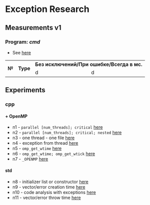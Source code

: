 # Exception Research

## Measurements v1

### Program: *cmd*
- See [here](./program/cmd/main.cpp)

<table>
    <tr>
        <td rowspan="2"> 
            <b>№</b>
        </td>
        <td rowspan="2">
            <b>Type</b>
        </td>
        <td rowspan="1" colspan="2">
            <b>Без исключений/При ошибке/Всегда в мс.</b>
        </td>
    </tr>
    <tr>
        <td>
            d
        </td>
        <td>
        d
        </td>
    </tr>
</table>

## Experiments


### cpp

#### + OpenMP
- n1 - `parallel [num_threads]; critical` [here](./experiments/n1/main.cpp)
- n2 - `parallel [num_threads]; critical; nested` [here](./experiments/n2/main.cpp)
- n3 - one thread - one file [here](./experiments/n3/main.cpp)
- n4 - exception from thread [here](./experiments/n4/main.cpp)
- n5 - `omp_get_wtime` [here](./experiments/n5/main.cpp)
- n6 - `omp_get_wtime; omp_get_wtick` [here](./experiments/n6/main.cpp)
- n7 - `_OPENMP` [here](./experiments/n7/main.cpp)

#### std
- n8 - initializer list or constructor [here](./experiments/n8/main.cpp)
- n9 - vector/error creation time [here](./experiments/n9/main.cpp)
- n10 - code analysis with exceptions [here](./experiments/n10/main.cpp)
- n11 - vector/error throw time [here](./experiments/n11/main.cpp)
